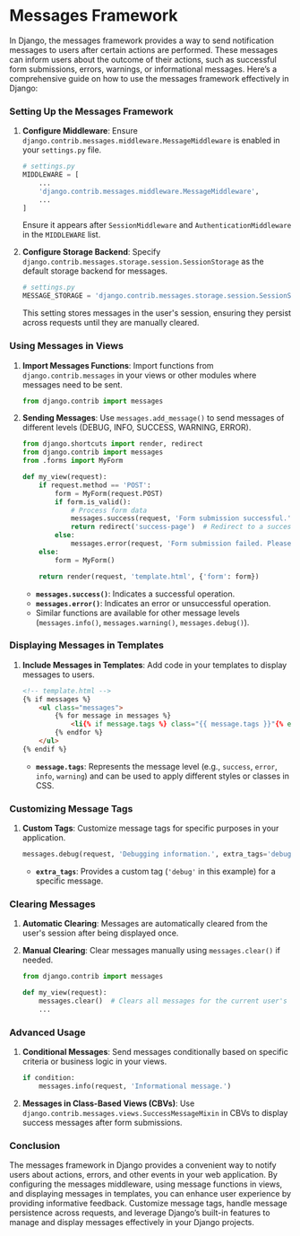 # Messages Framework

In Django, the messages framework provides a way to send notification messages to users after certain actions are performed. These messages can inform users about the outcome of their actions, such as successful form submissions, errors, warnings, or informational messages. Here’s a comprehensive guide on how to use the messages framework effectively in Django:

### Setting Up the Messages Framework

1. **Configure Middleware**: Ensure `django.contrib.messages.middleware.MessageMiddleware` is enabled in your `settings.py` file.

   ```python
   # settings.py
   MIDDLEWARE = [
       ...
       'django.contrib.messages.middleware.MessageMiddleware',
       ...
   ]
   ```

   Ensure it appears after `SessionMiddleware` and `AuthenticationMiddleware` in the `MIDDLEWARE` list.

2. **Configure Storage Backend**: Specify `django.contrib.messages.storage.session.SessionStorage` as the default storage backend for messages.

   ```python
   # settings.py
   MESSAGE_STORAGE = 'django.contrib.messages.storage.session.SessionStorage'
   ```

   This setting stores messages in the user's session, ensuring they persist across requests until they are manually cleared.

### Using Messages in Views

1. **Import Messages Functions**: Import functions from `django.contrib.messages` in your views or other modules where messages need to be sent.

   ```python
   from django.contrib import messages
   ```

2. **Sending Messages**: Use `messages.add_message()` to send messages of different levels (DEBUG, INFO, SUCCESS, WARNING, ERROR).

   ```python
   from django.shortcuts import render, redirect
   from django.contrib import messages
   from .forms import MyForm

   def my_view(request):
       if request.method == 'POST':
           form = MyForm(request.POST)
           if form.is_valid():
               # Process form data
               messages.success(request, 'Form submission successful.')
               return redirect('success-page')  # Redirect to a success page
           else:
               messages.error(request, 'Form submission failed. Please correct errors.')
       else:
           form = MyForm()

       return render(request, 'template.html', {'form': form})
   ```

   - **`messages.success()`**: Indicates a successful operation.
   - **`messages.error()`**: Indicates an error or unsuccessful operation.
   - Similar functions are available for other message levels (`messages.info()`, `messages.warning()`, `messages.debug()`).

### Displaying Messages in Templates

1. **Include Messages in Templates**: Add code in your templates to display messages to users.

   ```html
   <!-- template.html -->
   {% if messages %}
       <ul class="messages">
           {% for message in messages %}
               <li{% if message.tags %} class="{{ message.tags }}"{% endif %}>{{ message }}</li>
           {% endfor %}
       </ul>
   {% endif %}
   ```

   - **`message.tags`**: Represents the message level (e.g., `success`, `error`, `info`, `warning`) and can be used to apply different styles or classes in CSS.

### Customizing Message Tags

1. **Custom Tags**: Customize message tags for specific purposes in your application.

   ```python
   messages.debug(request, 'Debugging information.', extra_tags='debug')
   ```

   - **`extra_tags`**: Provides a custom tag (`'debug'` in this example) for a specific message.

### Clearing Messages

1. **Automatic Clearing**: Messages are automatically cleared from the user's session after being displayed once.

2. **Manual Clearing**: Clear messages manually using `messages.clear()` if needed.

   ```python
   from django.contrib import messages

   def my_view(request):
       messages.clear()  # Clears all messages for the current user's session
       ...
   ```

### Advanced Usage

1. **Conditional Messages**: Send messages conditionally based on specific criteria or business logic in your views.

   ```python
   if condition:
       messages.info(request, 'Informational message.')
   ```

2. **Messages in Class-Based Views (CBVs)**: Use `django.contrib.messages.views.SuccessMessageMixin` in CBVs to display success messages after form submissions.

### Conclusion

The messages framework in Django provides a convenient way to notify users about actions, errors, and other events in your web application. By configuring the messages middleware, using message functions in views, and displaying messages in templates, you can enhance user experience by providing informative feedback. Customize message tags, handle message persistence across requests, and leverage Django’s built-in features to manage and display messages effectively in your Django projects.